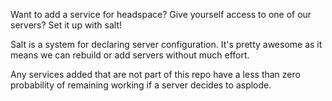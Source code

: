 Want to add a service for headspace? Give yourself access to one of our
servers? Set it up with salt!

Salt is a system for declaring server configuration. It's pretty awesome as it
means we can rebuild  or add servers without much effort.

Any services added that are not part of this repo have a less than zero
probability of remaining working if a server decides to asplode.
